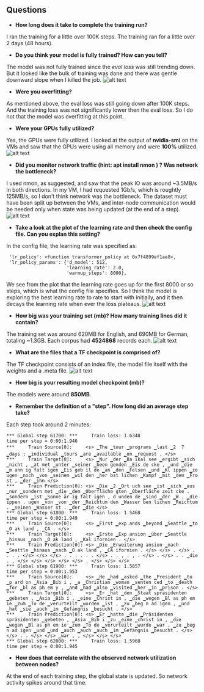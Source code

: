 ## Questions ##

* __How long does it take to complete the training run?__

I ran the training for a little over 100K steps. The training ran for a little over 2 days (48 hours).

* __Do you think your model is fully trained? How can you tell?__

The model was not fully trained since the *eval loss* was still trending down. But it looked like the bulk of training was done and there was gentle downward slope when I killed the job.
![alt text](eval_loss.png "Evaluation Loss")

* __Were you overfitting?__

As mentioned above, the eval loss was still going down after 100K steps. And the training loss was not significantly lower then the eval loss. So I do not that the model was overfitting at this point.

* __Were your GPUs fully utilized?__

Yes, the GPUs were fully utilized. I looked at the output of **nvidia-smi** on the VMs and saw that the GPUs were using all memory and were **100%** utilized.
![alt text](GPU_usage.png "GPU Utilization")

* __Did you monitor network traffic (hint: apt install nmon ) ? Was network the bottleneck?__

I used nmon, as suggested, and saw that the peak IO was around ~3.5MB/s in both directions. In my VM, I had requested 1Gb/s, which is roughtly 125MB/s, so I don't think network was the bottleneck. The dataset must have been split up between the VMs, and inter-node communication would be needed only when state was being updated (at the end of a step).
![alt text](nmon.png "Network Monitoring")

* __Take a look at the plot of the learning rate and then check the config file. Can you explan this setting?__

In the config file, the learning rate was specified as:
```
 'lr_policy': <function transformer_policy at 0x7f4899ef1ae8>,
 'lr_policy_params': {'d_model': 512,
                      'learning_rate': 2.0,
                      'warmup_steps': 8000},
```
We see from the plot that the learning rate goes up for the first 8000 or so steps, which is what the config file specifies. So I think the model is exploring the best learning rate to rate to start with initially, and it then decays the learning rate when ever the loss plateaus.
![alt text](lr.png "Learning Rate")

* __How big was your training set (mb)? How many training lines did it contain?__

The training set was around 620MB for English, and 690MB for German, totaling ~1.3GB. Each corpus had **4524868** records each.
![alt text](train_size.png "Training Size")

* __What are the files that a TF checkpoint is comprised of?__

The TF checkpoint consists of an index file, the model file itself with the weights and a .meta file.
![alt text](best_models.png "Best Models")

* __How big is your resulting model checkpoint (mb)?__

The models were around **850MB**.

* __Remember the definition of a "step". How long did an average step take?__

Each step took around 2 minutes:

```
*** Global step 61700: ***     Train loss: 1.6348 
time per step = 0:00:1.946
***     Train Source[0]:     <s> ▁The ▁tour ▁programs ▁last ▁2  7 ▁days ; ▁individual ▁tours ▁are ▁available ▁on ▁request . </s>
***     Train Target[0]:     <s> ▁Nur ▁der ▁Ba ikal see ▁ergibt ▁sich ▁nicht , ▁at met ▁unter ▁seiner ▁been genden ▁Eis de cke , ▁und ▁die ▁m ann ig falt igen ▁Eis geb il de ▁an ▁den ▁Felsen ▁und ▁Kl ippen ▁ze ugen ▁noch ▁von ▁seinem ▁wil den ▁her bst lichen ▁Kampf ▁mit ▁dem ▁Fro st , ▁der ▁ihn </s>
***     Train Prediction[0]: <s> ▁Die ▁2 ▁Ort uch see ▁ist ▁sich ▁aus ▁nur ▁sondern met ▁die ▁dem ▁Oberfläche gten ▁Oberfläche zeit cke . ▁sondern ▁ist ▁Sonne är ig falt igen , d unden de ▁sind ▁der ▁W . ▁die ippen . ugen ▁von ▁von ▁der ▁Reichtum den ▁Wasser ben lichen ▁Reichtum . ▁seinen ▁Wasser st . ▁der ▁die </s>
*** Global step 61800: ***     Train loss: 1.5468 
time per step = 0:00:1.949
***     Train Source[0]:     <s> ▁First ▁exp ands ▁beyond ▁Seattle ▁to ▁O ak land , ▁CA . </s>
***     Train Target[0]:     <s> ▁Erste ▁Exp ansion ▁über ▁Seattle ▁hinaus ▁nach ▁O ak land , ▁Kal ifornien . </s>
***     Train Prediction[0]: <s> ▁Die ▁Erweiterung ansion ▁nach ▁Seattle ▁hinaus ▁nach ▁O ak land , ▁CA ifornien . </s> </s> . </s> . . . . </s> </s> </s> . . . . . . </s> . . , . , . </s> . </s> . . ▁die . , </s> </s> </s> </s> </s> . </s> </s> </s>
*** Global step 61900: ***     Train loss: 1.5857 
time per step = 0:00:1.953
***     Train Source[0]:     <s> ▁He ▁had ▁asked ▁the ▁President ▁to ▁p ard on ▁Asia ▁Bib i , ▁a ▁Christian ▁woman ▁senten ced ▁to ▁death ▁for ▁bl as ph em y , ▁and ▁had ▁also ▁visited ▁her ▁in ▁prison . </s>
***     Train Target[0]:     <s> ▁Er ▁hat ▁den ▁Staat spräsidenten ▁gebeten , ▁Asia ▁Bib i , ▁eine ▁Christ in , ▁die ▁wegen ▁Bl as ph em ie ▁zum ▁To de ▁verurteilt ▁worden ▁ist , ▁zu ▁beg n ad igen , ▁und ▁hat ▁sie ▁auch ▁im ▁Gefängnis ▁besucht . </s>
***     Train Prediction[0]: <s> ▁Er ▁hatte ▁die ▁Präsidenten spräsidenten ▁gebeten , ▁Asia ▁Bib i ▁zu ▁eine ▁christ in , ▁die ▁wegen ▁Bl as ph em ie ▁zum ▁To de ▁verurteilt ▁wurde ▁war , ▁zu ▁beg n ad igen ▁und ▁und ▁auch ▁auch ▁auch ▁im ▁Gefängnis ▁besucht . </s> </s> . . </s> </s> ▁war , , </s> </s> </s>
*** Global step 62000: ***     Train loss: 1.5968 
time per step = 0:00:1.945
```

* __How does that correlate with the observed network utilization between nodes?__

At the end of each training step, the global state is updated. So network activity spikes around that time.
